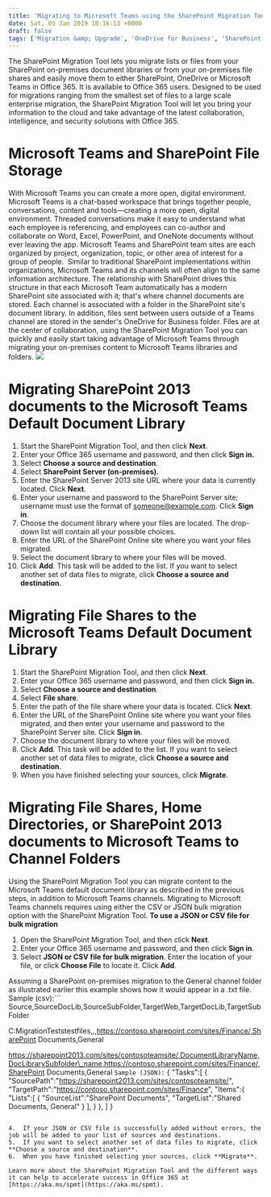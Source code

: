 ```yaml
---
title: 'Migrating to Microsoft Teams using the SharePoint Migration Tool'
date: Sat, 05 Jan 2019 18:16:13 +0000
draft: false
tags: ['Migration &amp; Upgrade', 'OneDrive for Business', 'SharePoint', 'SPMT']
---
```


The SharePoint Migration Tool lets you migrate lists or files from your SharePoint on-premises document libraries or from your on-premises file shares and easily move them to either SharePoint, OneDrive or Microsoft Teams in Office 365. It is available to Office 365 users. Designed to be used for migrations ranging from the smallest set of files to a large scale enterprise migration, the SharePoint Migration Tool will let you bring your information to the cloud and take advantage of the latest collaboration, intelligence, and security solutions with Office 365.

Microsoft Teams and SharePoint File Storage
===========================================

With Microsoft Teams you can create a more open, digital environment. Microsoft Teams is a chat-based workspace that brings together people, conversations, content and tools—creating a more open, digital environment. Threaded conversations make it easy to understand what each employee is referencing, and employees can co-author and collaborate on Word, Excel, PowerPoint, and OneNote documents without ever leaving the app. Microsoft Teams and SharePoint team sites are each organized by project, organization, topic, or other area of interest for a group of people.  Similar to traditional SharePoint implementations within organizations, Microsoft Teams and its channels will often align to the same information architecture. The relationship with SharePoint drives this structure in that each Microsoft Team automatically has a modern SharePoint site associated with it; that's where channel documents are stored. Each channel is associated with a folder in the SharePoint site's document library. In addition, files sent between users outside of a Teams channel are stored in the sender's OneDrive for Business folder. Files are at the center of collaboration, using the SharePoint Migration Tool you can quickly and easily start taking advantage of Microsoft Teams through migrating your on-premises content to Microsoft Teams libraries and folders. ![](https://msdnshared.blob.core.windows.net/media/2019/01/TeamsSPArc-1024x256.png)

Migrating SharePoint 2013 documents to the Microsoft Teams Default Document Library
===================================================================================

1.  Start the SharePoint Migration Tool, and then click **Next**.
2.  Enter your Office 365 username and password, and then click **Sign in.**
3.  Select **Choose a source and destination**.
4.  Select **SharePoint Server (on-premises).**
5.  Enter the SharePoint Server 2013 site URL where your data is currently located. Click **Next**.
6.  Enter your username and password to the SharePoint Server site; username must use the format of someone@example.com. Click **Sign in**.
7.  Choose the document library where your files are located. The drop-down list will contain all your possible choices.
8.  Enter the URL of the SharePoint Online site where you want your files migrated.
9.  Select the document library to where your files will be moved.
10.  Click **Add**. This task will be added to the list. If you want to select another set of data files to migrate, click **Choose a source and destination**.

Migrating File Shares to the Microsoft Teams Default Document Library
=====================================================================

1.  Start the SharePoint Migration Tool, and then click **Next**.
2.  Enter your Office 365 username and password, and then click **Sign in.**
3.  Select **Choose a source and destination**.
4.  Select **File share**.
5.  Enter the path of the file share where your data is located. Click **Next**.
6.  Enter the URL of the SharePoint Online site where you want your files migrated, and then enter your username and password to the SharePoint Server site. Click **Sign in**.
7.  Choose the document library to where your files will be moved.
8.  Click **Add**. This task will be added to the list. If you want to select another set of data files to migrate, click **Choose a source and destination**.
9.  When you have finished selecting your sources, click **Migrate**.

Migrating File Shares, Home Directories, or SharePoint 2013 documents to Microsoft Teams to Channel Folders
===========================================================================================================

Using the SharePoint Migration Tool you can migrate content to the Microsoft Teams default document library as described in the previous steps, in addition to Microsoft Teams channels. Migrating to Microsoft Teams channels requires using either the CSV or JSON bulk migration option with the SharePoint Migration Tool. **To use a JSON or CSV file for bulk migration**

1.  Open the SharePoint Migration Tool, and then click **Next**.
2.  Enter your Office 365 username and password, and then click **Sign in**.
3.  Select **JSON or CSV file for bulk migration**. Enter the location of your file, or click **Choose File** to locate it. Click **Add**.

Assuming a SharePoint on-premises migration to the General channel folder as illustrated earlier this example shows how it would appear in a .txt file. Sample (csv):```
Source,SourceDocLib,SourceSubFolder,TargetWeb,TargetDocLib,TargetSubFolder

C:MigrationTeststestfiles,,,https://contoso.sharepoint.com/sites/Finance/,SharePoint Documents,General

https://sharepoint2013.com/sites/contosoteamsite/,DocumentLibraryName,DocLibrarySubfolder\_name,https://contoso.sharepoint.com/sites/Finance/,SharePoint Documents,General
```Sample (JSON):```
{
   "Tasks":\[
      {
         "SourcePath":"https://sharepoint2013.com/sites/contosoteamsite/",
         "TargetPath":"https://contoso.sharepoint.com/sites/Finance",
         "Items":{
            "Lists":\[
               {
                  "SourceList":"SharePoint Documents",
                  "TargetList":"Shared Documents, General"
               }
            \],
         }
      },
   \]
}

```For more information on how to create a JSON or CSV file for data content migration, see [How to format your JSON or CSV file for data content migration](https://docs.microsoft.com/en-us/sharepointmigration/how-to-format-your-csv-file-for-data-content-migration).

4.  If your JSON or CSV file is successfully added without errors, the job will be added to your list of sources and destinations.
5.  If you want to select another set of data files to migrate, click **Choose a source and destination**.
6.  When you have finished selecting your sources, click **Migrate**.

Learn more about the SharePoint Migration Tool and the different ways it can help to accelerate success in Office 365 at [https://aka.ms/spmt](https://aka.ms/spmt).